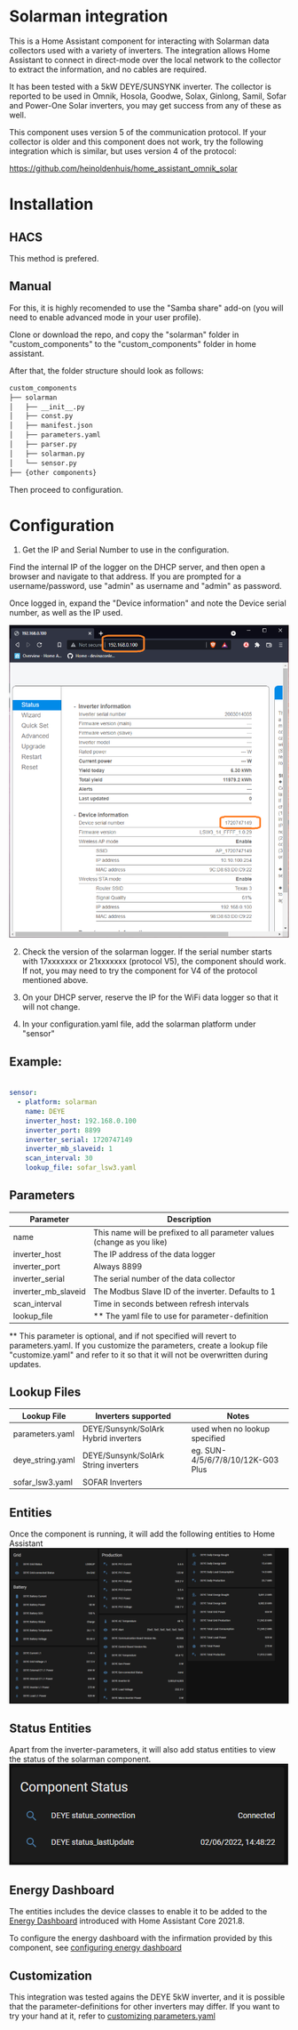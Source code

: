 # Solarman integration
This is a Home Assistant component for interacting with Solarman data collectors used with a variety of inverters. The integration allows Home Assistant to connect in direct-mode over the local network to the collector to extract the information, and no cables are required. 

It has been tested with a 5kW DEYE/SUNSYNK inverter. The collector is reported to be used in Omnik, Hosola, Goodwe, Solax, Ginlong, Samil, Sofar and Power-One Solar inverters, you may get success from any of these as well.

This component uses version 5 of the communication protocol. If your collector is older and this component does not work, try the following integration which is similar, but uses version 4 of the protocol:

https://github.com/heinoldenhuis/home_assistant_omnik_solar


# Installation

## HACS
This method is prefered. 

## Manual
For this, it is highly recomended to use the "Samba share" add-on (you will need to enable advanced mode in your user profile).

Clone or download the repo, and copy the "solarman" folder in "custom_components" to the "custom_components" folder in home assistant. 

After that, the folder structure should look as follows:

```bash
custom_components
├── solarman
│   ├── __init__.py
│   ├── const.py
│   ├── manifest.json
│   ├── parameters.yaml
│   ├── parser.py
│   ├── solarman.py
│   └── sensor.py
├── {other components}
```

Then proceed to configuration.

# Configuration

1. Get the IP and Serial Number to use in the configuration. 

Find the internal IP of the logger on the DHCP server, and then open a browser and navigate to that address. If you are prompted for a username/password, use "admin" as username and "admin" as password.

Once logged in, expand the "Device information" and note the Device serial number, as well as the IP used.

![WebPortal](./web_portal.png)

2. Check the version of the solarman logger. If the serial number starts with 17xxxxxxx or 21xxxxxxx (protocol V5), the component should work. If not, you may need to try the component for V4 of the protocol mentioned above.

3. On your DHCP server, reserve the IP for the WiFi data logger so that it will not change. 

4. In your configuration.yaml file, add the solarman platform under "sensor"


## Example:

~~~ YAML

sensor:
  - platform: solarman
    name: DEYE 
    inverter_host: 192.168.0.100
    inverter_port: 8899
    inverter_serial: 1720747149 
    inverter_mb_slaveid: 1
    scan_interval: 30
    lookup_file: sofar_lsw3.yaml
~~~

## Parameters 

| Parameter | Description |
| ---- | ---- |
| name | This name will be prefixed to all parameter values (change as you like)|
| inverter_host| The IP address of the data logger |
| inverter_port | Always 8899 |
| inverter_serial| The serial number of the data collector |
| inverter_mb_slaveid| The Modbus Slave ID of the inverter. Defaults to 1 |
| scan_interval | Time in seconds between refresh intervals |
| lookup_file | ** The yaml file to use for parameter-definition |

** This parameter is optional, and if not specified will revert to parameters.yaml. If you customize the parameters, create a lookup file "customize.yaml" and refer to it so that it will not be overwritten during updates. 

## Lookup Files

| Lookup File | Inverters supported | Notes |
| --- | --- | --- |
| parameters.yaml | DEYE/Sunsynk/SolArk Hybrid inverters | used when no lookup specified 
| deye_string.yaml | DEYE/Sunsynk/SolArk String inverters | eg. SUN-4/5/6/7/8/10/12K-G03 Plus
| sofar_lsw3.yaml | SOFAR Inverters


## Entities
Once the component is running, it will add the following entities to Home Assistant
![Entities](./entities.png)

## Status Entities
Apart from the inverter-parameters, it will also add status entities to view the status of the solarman component.
![Component-status](./component_status.png)

## Energy Dashboard
The entities includes the device classes to enable it to be added to the [Energy Dashboard](https://www.home-assistant.io/blog/2021/08/04/home-energy-management/) introduced with Home Assistant Core 2021.8.

To configure the energy dashboard with the infirmation provided by this component,  see [configuring energy dashboard](energy.md)

## Customization
This integration was tested agains the DEYE 5kW inverter, and it is possible that the parameter-definitions for other inverters may differ. If you want to try your hand at it, refer to [customizing parameters.yaml](customization.md)

